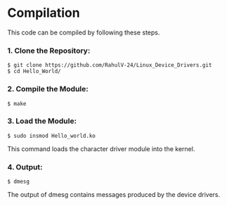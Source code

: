 # Compilation
This code can be compiled by following these steps.

### 1. Clone the Repository:
  ``` 
  $ git clone https://github.com/RahulV-24/Linux_Device_Drivers.git
  $ cd Hello_World/
  ```
### 2. Compile the Module:
  ``` 
  $ make
  ```
### 3. Load the Module:
  ``` 
  $ sudo insmod Hello_world.ko
  ```
This command loads the character driver module into the kernel.

### 4. Output:
  ``` 
  $ dmesg
  ```
The output of dmesg contains messages produced by the device drivers.

